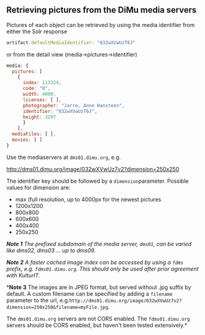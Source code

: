 <h2>Retrieving pictures from the DiMu media servers</h2>
Pictures of each object can be retrieved by using the media identifier from either the Solr response

``` Javascript
artifact.defaultMediaIdentifier: "032wXVwUzT6J"
```

or from the detail view (media->pictures->identifier)

``` Javascript
media: {
  pictures: [
    {
      index: 113324,
      code: "0",
      width: 4000,
      licenses: [ ],
      photographer: "Jarre, Anne Hansteen",
      identifier: "032wXVwUzT6J",
      height: 3297
      }
    ],
  mediaFiles: [ ],
  movies: [ ]
}
```

Use the mediaservers at `dms01.dimu.org`, e.g.

http://dms01.dimu.org/image/032wXVwUz7v2?dimension=250x250

The identifier key should be followed by a `dimension`parameter. Possible values for dimension are:
- max (full resolution, up to 4000px for the newest pictures
- 1200x1200
- 800x800
- 600x600
- 400x400
- 250x250

*<b>Note 1</b>
The prefixed subdomain of the media server, `dms01`, can be varied like dms02, dms03 ... up to dms09.*

*<b>Note 2</b>
A faster cached image index can be accessed by using a `fdms` prefix, e.g. `fdms01.dimu.org`. This should only be used after prior agreement with KulturIT.*

*<b>Note 3</b>
The images are in JPEG format, but served without .jpg suffix by default.
A custom filename can be specified by adding a `filename` parameter to the url, 
e.g.`http://dms01.dimu.org/image/032wXVwUz7v2?dimension=250x250&filename=myFile.jpg`.

The `dms01.dimu.org` servers are not CORS enabled. 
The `fdms01.dimu.org` servers should be CORS enabled, but haven't been tested extensively.*


